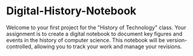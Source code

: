 # Digital-History-Notebook

Welcome to your first project for the "History of Technology" class. Your assignment is to create a digital notebook to document key figures and events in the history of computer science. This notebook will be version-controlled, allowing you to track your work and manage your revisions.